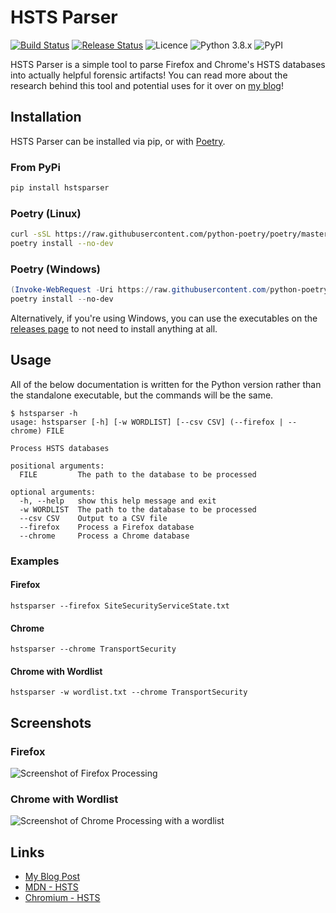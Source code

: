 # HSTS Parser

[![Build Status](https://dev.azure.com/thebeanogamer/HSTSparser/_apis/build/status/Lint%20Pipeline?branchName=master)](https://dev.azure.com/thebeanogamer/HSTSparser/_build/latest?definitionId=2&branchName=master) [![Release Status](https://dev.azure.com/thebeanogamer/HSTSparser/_apis/build/status/Release%20Pipeline?branchName=master)](https://dev.azure.com/thebeanogamer/HSTSparser/_build/latest?definitionId=7&branchName=master) ![Licence](https://img.shields.io/github/license/thebeanogamer/hstsparser) ![Python 3.8.x](https://img.shields.io/badge/python-3.8.x-yellow.svg) ![PyPI](https://img.shields.io/pypi/v/hstsparser)

HSTS Parser is a simple tool to parse Firefox and Chrome's HSTS databases into actually helpful forensic artifacts! You can read more about the research behind this tool and potential uses for it over on [my blog](https://blog.daniel-milnes.uk/hsts-for-forensics-you-can-run-but-you-cant)!

## Installation

HSTS Parser can be installed via pip, or with [Poetry](https://python-poetry.org/).

### From PyPi

```bash
pip install hstsparser
```

### Poetry (Linux)

```bash
curl -sSL https://raw.githubusercontent.com/python-poetry/poetry/master/get-poetry.py | python
poetry install --no-dev
```

### Poetry (Windows)

```powershell
(Invoke-WebRequest -Uri https://raw.githubusercontent.com/python-poetry/poetry/master/get-poetry.py -UseBasicParsing).Content | python
poetry install --no-dev
```

Alternatively, if you're using Windows, you can use the executables on the [releases page](https://github.com/thebeanogamer/hstsparser/releases/latest) to not need to install anything at all.

## Usage

All of the below documentation is written for the Python version rather than the standalone executable, but the commands will be the same.

```shell
$ hstsparser -h
usage: hstsparser [-h] [-w WORDLIST] [--csv CSV] (--firefox | --chrome) FILE

Process HSTS databases

positional arguments:
  FILE         The path to the database to be processed

optional arguments:
  -h, --help   show this help message and exit
  -w WORDLIST  The path to the database to be processed
  --csv CSV    Output to a CSV file
  --firefox    Process a Firefox database
  --chrome     Process a Chrome database
```

### Examples

#### Firefox

```shell
hstsparser --firefox SiteSecurityServiceState.txt
```

#### Chrome

```shell
hstsparser --chrome TransportSecurity
```

#### Chrome with Wordlist

```shell
hstsparser -w wordlist.txt --chrome TransportSecurity
```

## Screenshots

### Firefox

![Screenshot of Firefox Processing](https://blog.daniel-milnes.uk/content/images/2019/11/image-3.png)

### Chrome with Wordlist

![Screenshot of Chrome Processing with a wordlist](https://blog.daniel-milnes.uk/content/images/2019/11/image-4.png)

## Links

- [My Blog Post](https://blog.daniel-milnes.uk/hsts-for-forensics-you-can-run-but-you-cant)
- [MDN - HSTS](https://developer.mozilla.org/en-US/docs/Web/HTTP/Headers/Strict-Transport-Security)
- [Chromium - HSTS](https://www.chromium.org/sts)
